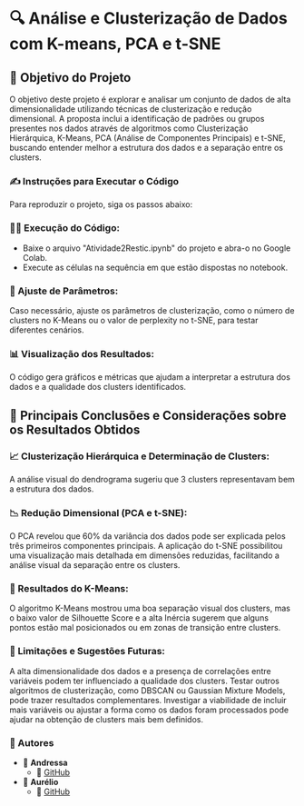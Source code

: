 # 🔍 Análise e Clusterização de Dados com K-means, PCA e t-SNE
## 🎯 Objetivo do Projeto
O objetivo deste projeto é explorar e analisar um conjunto de dados de alta dimensionalidade utilizando técnicas de clusterização e redução dimensional. A proposta inclui a identificação de padrões ou grupos presentes nos dados através de algoritmos como Clusterização Hierárquica, K-Means, PCA (Análise de Componentes Principais) e t-SNE, buscando entender melhor a estrutura dos dados e a separação entre os clusters.

### ✍️ Instruções para Executar o Código
Para reproduzir o projeto, siga os passos abaixo:

### 👨‍💻 Execução do Código:

- Baixe o arquivo "Atividade2Restic.ipynb" do projeto e abra-o no Google Colab.
- Execute as células na sequência em que estão dispostas no notebook.

### 📐 Ajuste de Parâmetros:

Caso necessário, ajuste os parâmetros de clusterização, como o número de clusters no K-Means ou o valor de perplexity no t-SNE, para testar diferentes cenários.

### 📊 Visualização dos Resultados:

O código gera gráficos e métricas que ajudam a interpretar a estrutura dos dados e a qualidade dos clusters identificados.

## 📑 Principais Conclusões e Considerações sobre os Resultados Obtidos

### 📈 Clusterização Hierárquica e Determinação de Clusters:

A análise visual do dendrograma sugeriu que 3 clusters representavam bem a estrutura dos dados.

### 📉 Redução Dimensional (PCA e t-SNE):

O PCA revelou que 60% da variância dos dados pode ser explicada pelos três primeiros componentes principais.
A aplicação do t-SNE possibilitou uma visualização mais detalhada em dimensões reduzidas, facilitando a análise visual da separação entre os clusters.

### 🧾 Resultados do K-Means:

O algoritmo K-Means mostrou uma boa separação visual dos clusters, mas o baixo valor de Silhouette Score e a alta Inércia sugerem que alguns pontos estão mal posicionados ou em zonas de transição entre clusters.

### 📝 Limitações e Sugestões Futuras:

A alta dimensionalidade dos dados e a presença de correlações entre variáveis podem ter influenciado a qualidade dos clusters.
Testar outros algoritmos de clusterização, como DBSCAN ou Gaussian Mixture Models, pode trazer resultados complementares.
Investigar a viabilidade de incluir mais variáveis ou ajustar a forma como os dados foram processados pode ajudar na obtenção de clusters mais bem definidos.

### 👥 Autores  

- 🎯 **Andressa**   
  - 🐙 [GitHub](https://github.com/xndrxssx)
- 🎯 **Aurélio**   
  - 🐙 [GitHub](https://github.com/aureliodeboa)

